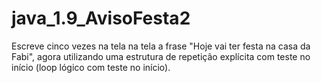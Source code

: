 # java_1.9_AvisoFesta2
Escreve cinco vezes na tela na tela a frase "Hoje vai ter festa na casa da Fabi", agora utilizando uma estrutura de repetição explícita com teste no início (loop lógico com teste no início).
